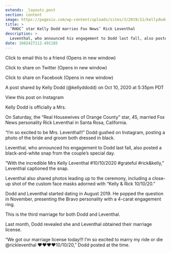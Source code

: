 ```yaml
--- 
extends: _layouts.post 
section: content 
image: https://pagesix.com/wp-content/uploads/sites/3/2019/11/kellydodd-rick-leventhal.jpg?quality=90&strip=all&w=1200 
title: > 
  ‘RHOC’ star Kelly Dodd marries Fox News’ Rick Leventhal 
description: > 
  Leventhal, who announced his engagement to Dodd last fall, also posted a black-and-white snap from the couple’s special day.“With the incredible Mrs Kelly Leventhal #10/10/2020 #grateful #rick&kelly,” Leventhal captioned the snap.Leventhal also shared photos leading up to the ceremony, including a close-up shot of the custom face masks adorned with “Kelly & Rick 10/10/20.”Dodd and Leventhal started dating in August 2019.This is the third marriage for both Dodd and Leventhal.I’m so excited to marry my ride or die @rickleventhal ❤️❤️❤️❤️10/10/20,” Dodd posted at the time. 
date: 1602427112.491185 
--- 
```

Click to email this to a friend (Opens in new window)

Click to share on Twitter (Opens in new window)

Click to share on Facebook (Opens in new window)

A post shared by Kelly Dodd (@kellyddodd) on Oct 10, 2020 at 5:35pm PDT

View this post on Instagram

Kelly Dodd is officially a Mrs.

On Saturday, the “Real Housewives of Orange County” star, 45, married Fox News personality Rick Leventhal in Santa Rosa, California.

“I’m so excited to be Mrs. Leventhal!!” Dodd gushed on Instagram, posting a photo of the bride and groom both dressed in black.

Leventhal, who announced his engagement to Dodd last fall, also posted a black-and-white snap from the couple’s special day.

“With the incredible Mrs Kelly Leventhal #10/10/2020 #grateful #rick&kelly,” Leventhal captioned the snap.

Leventhal also shared photos leading up to the ceremony, including a close-up shot of the custom face masks adorned with “Kelly & Rick 10/10/20.”

Dodd and Leventhal started dating in August 2019. He popped the question in November, presenting the Bravo personality with a 4-carat engagement ring.

This is the third marriage for both Dodd and Leventhal.

Last month, Dodd revealed she and Leventhal obtained their marriage license.

“We got our marriage license today!!! I’m so excited to marry my ride or die @rickleventhal ❤️❤️❤️❤️10/10/20,” Dodd posted at the time.